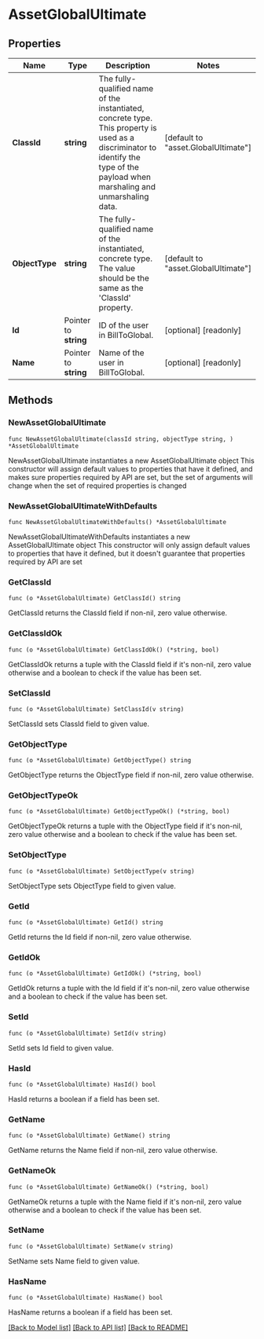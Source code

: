 # AssetGlobalUltimate

## Properties

Name | Type | Description | Notes
------------ | ------------- | ------------- | -------------
**ClassId** | **string** | The fully-qualified name of the instantiated, concrete type. This property is used as a discriminator to identify the type of the payload when marshaling and unmarshaling data. | [default to "asset.GlobalUltimate"]
**ObjectType** | **string** | The fully-qualified name of the instantiated, concrete type. The value should be the same as the &#39;ClassId&#39; property. | [default to "asset.GlobalUltimate"]
**Id** | Pointer to **string** | ID of the user in BillToGlobal. | [optional] [readonly] 
**Name** | Pointer to **string** | Name of the user in BillToGlobal. | [optional] [readonly] 

## Methods

### NewAssetGlobalUltimate

`func NewAssetGlobalUltimate(classId string, objectType string, ) *AssetGlobalUltimate`

NewAssetGlobalUltimate instantiates a new AssetGlobalUltimate object
This constructor will assign default values to properties that have it defined,
and makes sure properties required by API are set, but the set of arguments
will change when the set of required properties is changed

### NewAssetGlobalUltimateWithDefaults

`func NewAssetGlobalUltimateWithDefaults() *AssetGlobalUltimate`

NewAssetGlobalUltimateWithDefaults instantiates a new AssetGlobalUltimate object
This constructor will only assign default values to properties that have it defined,
but it doesn't guarantee that properties required by API are set

### GetClassId

`func (o *AssetGlobalUltimate) GetClassId() string`

GetClassId returns the ClassId field if non-nil, zero value otherwise.

### GetClassIdOk

`func (o *AssetGlobalUltimate) GetClassIdOk() (*string, bool)`

GetClassIdOk returns a tuple with the ClassId field if it's non-nil, zero value otherwise
and a boolean to check if the value has been set.

### SetClassId

`func (o *AssetGlobalUltimate) SetClassId(v string)`

SetClassId sets ClassId field to given value.


### GetObjectType

`func (o *AssetGlobalUltimate) GetObjectType() string`

GetObjectType returns the ObjectType field if non-nil, zero value otherwise.

### GetObjectTypeOk

`func (o *AssetGlobalUltimate) GetObjectTypeOk() (*string, bool)`

GetObjectTypeOk returns a tuple with the ObjectType field if it's non-nil, zero value otherwise
and a boolean to check if the value has been set.

### SetObjectType

`func (o *AssetGlobalUltimate) SetObjectType(v string)`

SetObjectType sets ObjectType field to given value.


### GetId

`func (o *AssetGlobalUltimate) GetId() string`

GetId returns the Id field if non-nil, zero value otherwise.

### GetIdOk

`func (o *AssetGlobalUltimate) GetIdOk() (*string, bool)`

GetIdOk returns a tuple with the Id field if it's non-nil, zero value otherwise
and a boolean to check if the value has been set.

### SetId

`func (o *AssetGlobalUltimate) SetId(v string)`

SetId sets Id field to given value.

### HasId

`func (o *AssetGlobalUltimate) HasId() bool`

HasId returns a boolean if a field has been set.

### GetName

`func (o *AssetGlobalUltimate) GetName() string`

GetName returns the Name field if non-nil, zero value otherwise.

### GetNameOk

`func (o *AssetGlobalUltimate) GetNameOk() (*string, bool)`

GetNameOk returns a tuple with the Name field if it's non-nil, zero value otherwise
and a boolean to check if the value has been set.

### SetName

`func (o *AssetGlobalUltimate) SetName(v string)`

SetName sets Name field to given value.

### HasName

`func (o *AssetGlobalUltimate) HasName() bool`

HasName returns a boolean if a field has been set.


[[Back to Model list]](../README.md#documentation-for-models) [[Back to API list]](../README.md#documentation-for-api-endpoints) [[Back to README]](../README.md)


